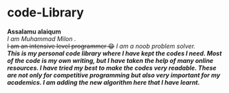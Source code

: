 # code-Library
**Assalamu alaiqum** <br>
*I am Muhammad Milon .*<br>
~~I am an intensive level programmer 😁~~ *I am a noob problem solver.* <br>
***This is my personal code library where I have kept the codes I need. Most of the code is my own writing, but I have taken the help of many online resources. I have tried my best to make the codes very readable.  These are not only for competitive programming but also very important for my academics.  I am adding the new algorithm here that I have learnt.***
